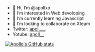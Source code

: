 - 👋 Hi, I’m @apollxo
- 👀 I’m interested in Web devoloping
- 🌱 I’m currently learning Javascript
- 💞️ I’m looking to collaborate on Xteam
- Twitter: [apoll___](https://twitter.com/apoll___)
- Yotube: [apoll__](https://youtube.com/@apoll__)

<!---
apollxo/apollxo is a ✨ special ✨ repository because its `README.md` (this file) appears on your GitHub profile.
You can click the Preview link to take a look at your changes.
--->

[![Apollo's GitHub stats](https://github-readme-stats.vercel.app/api?username=apollxo)](https://github.com/apollxo/github-readme-stats)

